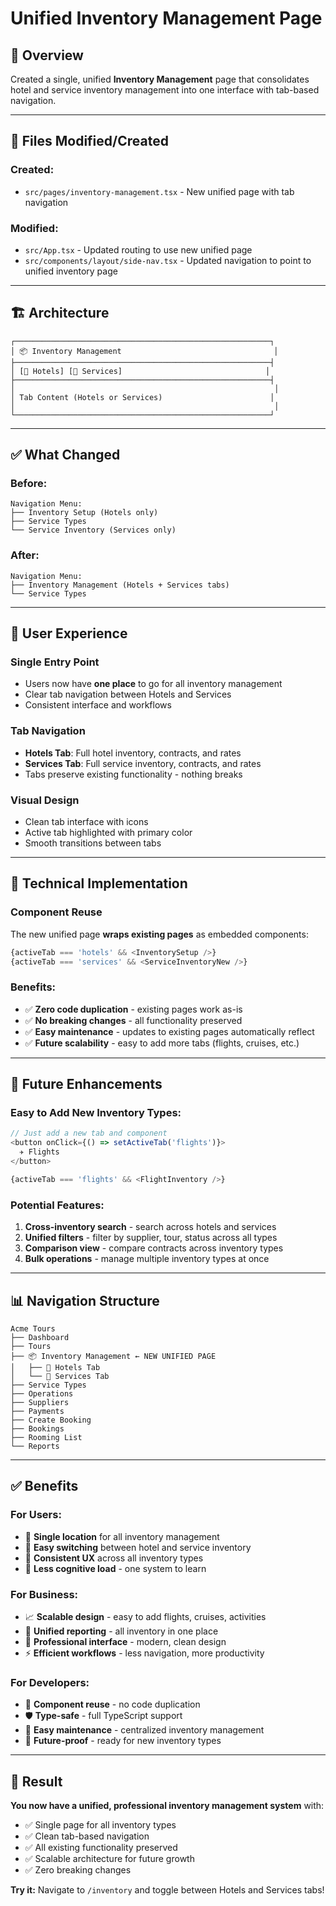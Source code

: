 # Unified Inventory Management Page

## 🎯 Overview
Created a single, unified **Inventory Management** page that consolidates hotel and service inventory management into one interface with tab-based navigation.

---

## 📁 Files Modified/Created

### **Created:**
- `src/pages/inventory-management.tsx` - New unified page with tab navigation

### **Modified:**
- `src/App.tsx` - Updated routing to use new unified page
- `src/components/layout/side-nav.tsx` - Updated navigation to point to unified inventory page

---

## 🏗️ Architecture

```
┌─────────────────────────────────────────────────────────┐
│ 📦 Inventory Management                                  │
├─────────────────────────────────────────────────────────┤
│ [🏨 Hotels] [🎫 Services]                                │
├─────────────────────────────────────────────────────────┤
│                                                          │
│ Tab Content (Hotels or Services)                        │
│                                                          │
└─────────────────────────────────────────────────────────┘
```

---

## ✅ What Changed

### **Before:**
```
Navigation Menu:
├── Inventory Setup (Hotels only)
├── Service Types
└── Service Inventory (Services only)
```

### **After:**
```
Navigation Menu:
├── Inventory Management (Hotels + Services tabs)
└── Service Types
```

---

## 🎨 User Experience

### **Single Entry Point**
- Users now have **one place** to go for all inventory management
- Clear tab navigation between Hotels and Services
- Consistent interface and workflows

### **Tab Navigation**
- **Hotels Tab**: Full hotel inventory, contracts, and rates
- **Services Tab**: Full service inventory, contracts, and rates
- Tabs preserve existing functionality - nothing breaks

### **Visual Design**
- Clean tab interface with icons
- Active tab highlighted with primary color
- Smooth transitions between tabs

---

## 🔧 Technical Implementation

### **Component Reuse**
The new unified page **wraps existing pages** as embedded components:
```typescript
{activeTab === 'hotels' && <InventorySetup />}
{activeTab === 'services' && <ServiceInventoryNew />}
```

### **Benefits:**
- ✅ **Zero code duplication** - existing pages work as-is
- ✅ **No breaking changes** - all functionality preserved
- ✅ **Easy maintenance** - updates to existing pages automatically reflect
- ✅ **Future scalability** - easy to add more tabs (flights, cruises, etc.)

---

## 🚀 Future Enhancements

### **Easy to Add New Inventory Types:**
```typescript
// Just add a new tab and component
<button onClick={() => setActiveTab('flights')}>
  ✈️ Flights
</button>

{activeTab === 'flights' && <FlightInventory />}
```

### **Potential Features:**
1. **Cross-inventory search** - search across hotels and services
2. **Unified filters** - filter by supplier, tour, status across all types
3. **Comparison view** - compare contracts across inventory types
4. **Bulk operations** - manage multiple inventory types at once

---

## 📊 Navigation Structure

```
Acme Tours
├── Dashboard
├── Tours
├── 📦 Inventory Management ← NEW UNIFIED PAGE
│   ├── 🏨 Hotels Tab
│   └── 🎫 Services Tab
├── Service Types
├── Operations
├── Suppliers
├── Payments
├── Create Booking
├── Bookings
├── Rooming List
└── Reports
```

---

## ✅ Benefits

### **For Users:**
- 🎯 **Single location** for all inventory management
- 🔄 **Easy switching** between hotel and service inventory
- 📱 **Consistent UX** across all inventory types
- 🧠 **Less cognitive load** - one system to learn

### **For Business:**
- 📈 **Scalable design** - easy to add flights, cruises, activities
- 🔗 **Unified reporting** - all inventory in one place
- 💼 **Professional interface** - modern, clean design
- ⚡ **Efficient workflows** - less navigation, more productivity

### **For Developers:**
- 🧩 **Component reuse** - no code duplication
- 🛡️ **Type-safe** - full TypeScript support
- 🔧 **Easy maintenance** - centralized inventory management
- 🚀 **Future-proof** - ready for new inventory types

---

## 🎉 Result

**You now have a unified, professional inventory management system** with:
- ✅ Single page for all inventory types
- ✅ Clean tab-based navigation
- ✅ All existing functionality preserved
- ✅ Scalable architecture for future growth
- ✅ Zero breaking changes

**Try it:** Navigate to `/inventory` and toggle between Hotels and Services tabs!

